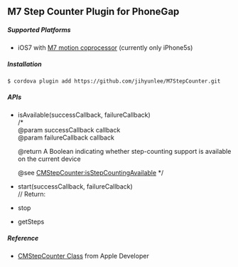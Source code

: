 M7 Step Counter Plugin for PhoneGap
-------------

##### Supported Platforms
* iOS7 with <a href="http://www.apple.com/iphone-5s/features" target="_blnak">M7 motion coprocessor</a> (currently only iPhone5s)


##### Installation
    $ cordova plugin add https://github.com/jihyunlee/M7StepCounter.git


##### APIs

- isAvailable(successCallback, failureCallback)<br/>
/*  
  @param successCallback  callback<br/>
  @param failureCallback  callback<br/>

  @return			            A Boolean indicating whether step-counting support is available on the current device<br/>
  
  @see                    <a href="https://developer.apple.com/library/ios/documentation/CoreMotion/Reference/CMStepCounter_class/Reference/Reference.html#//apple_ref/occ/clm/CMStepCounter/isStepCountingAvailable">CMStepCounter:isStepCountingAvailable</a>
*/

- start(successCallback, failureCallback)<br/>
// Return:
- stop
- getSteps


##### Reference
- <a href="https://developer.apple.com/library/ios/documentation/CoreMotion/Reference/CMStepCounter_class/Reference/Reference.html" target="_blank">CMStepCounter Class</a> from Apple Developer
